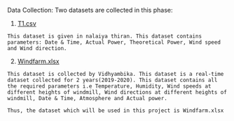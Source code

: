 Data Collection:
  Two datasets are collected in this phase:
  1. [T1.csv](https://github.com/IBM-EPBL/IBM-Project-38740-1660385095/blob/main/DATA%20COLLECTION/T1.csv)
    
    This dataset is given in nalaiya thiran. This dataset contains parameters: Date & Time, Actual Power, Theoretical Power, Wind speed and Wind direction.
    
  2. [Windfarm.xlsx](https://github.com/IBM-EPBL/IBM-Project-38740-1660385095/blob/main/DATA%20COLLECTION/Windfarm.xlsx)
  
    This dataset is collected by Vidhyambika. This dataset is a real-time dataset collected for 2 years(2019-2020). This dataset contains all the required parameters i.e Temperature, Humidity, Wind speeds at different heights of windmill, Wind directions at different heights of windmill, Date & Time, Atmosphere and Actual power. 
    
    Thus, the dataset which will be used in this project is Windfarm.xlsx
